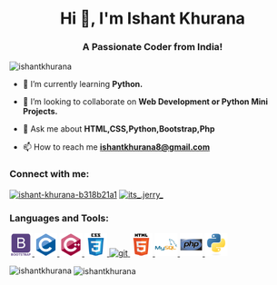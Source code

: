 <h1 align="center">Hi 👋, I'm Ishant Khurana</h1>
<h3 align="center">A Passionate Coder from India!</h3>

<p align="left"> <img src="https://komarev.com/ghpvc/?username=ishantkhurana&label=Profile%20views&color=0e75b6&style=flat" alt="ishantkhurana" /> </p>

- 🌱 I’m currently learning **Python.**

- 👯 I’m looking to collaborate on **Web Development or Python Mini Projects.**

- 💬 Ask me about **HTML,CSS,Python,Bootstrap,Php**

- 📫 How to reach me **ishantkhurana8@gmail.com**

<h3 align="left">Connect with me:</h3>
<p align="left">
<a href="https://www.linkedin.com/in/ishant-khurana-b318b21a1/" target="blank"> <img align="center" src="https://cdn.jsdelivr.net/npm/simple-icons@3.0.1/icons/linkedin.svg" alt="ishant-khurana-b318b21a1" height="30" width="40" /></a>
<a href="https://www.instagram.com/its_.jerry_/" target="blank"><img align="center" src="https://cdn.jsdelivr.net/npm/simple-icons@3.0.1/icons/instagram.svg" alt="its_.jerry_" height="30" width="40" /></a>
</p>

<h3 align="left">Languages and Tools:</h3>
<p align="left"> <a href="https://getbootstrap.com" target="_blank"> <img src="https://raw.githubusercontent.com/devicons/devicon/master/icons/bootstrap/bootstrap-plain-wordmark.svg" alt="bootstrap" width="40" height="40"/> </a> <a href="https://www.cprogramming.com/" target="_blank"> <img src="https://raw.githubusercontent.com/devicons/devicon/master/icons/c/c-original.svg" alt="c" width="40" height="40"/> </a> <a href="https://www.w3schools.com/cpp/" target="_blank"> <img src="https://raw.githubusercontent.com/devicons/devicon/master/icons/cplusplus/cplusplus-original.svg" alt="cplusplus" width="40" height="40"/> </a> <a href="https://www.w3schools.com/css/" target="_blank"> <img src="https://raw.githubusercontent.com/devicons/devicon/master/icons/css3/css3-original-wordmark.svg" alt="css3" width="40" height="40"/> </a> <a href="https://git-scm.com/" target="_blank"> <img src="https://www.vectorlogo.zone/logos/git-scm/git-scm-icon.svg" alt="git" width="40" height="40"/> </a> <a href="https://www.w3.org/html/" target="_blank"> <img src="https://raw.githubusercontent.com/devicons/devicon/master/icons/html5/html5-original-wordmark.svg" alt="html5" width="40" height="40"/> </a> <a href="https://www.mysql.com/" target="_blank"> <img src="https://raw.githubusercontent.com/devicons/devicon/master/icons/mysql/mysql-original-wordmark.svg" alt="mysql" width="40" height="40"/> </a> <a href="https://www.php.net" target="_blank"> <img src="https://raw.githubusercontent.com/devicons/devicon/master/icons/php/php-original.svg" alt="php" width="40" height="40"/> </a> <a href="https://www.python.org" target="_blank"> <img src="https://raw.githubusercontent.com/devicons/devicon/master/icons/python/python-original.svg" alt="python" width="40" height="40"/> </a> </p>

<p><img align="left" src="https://github-readme-stats.vercel.app/api/top-langs?username=ishantkhurana&show_icons=true&locale=en&layout=compact" alt="ishantkhurana" /></p>

<p>&nbsp;<img align="center" src="https://github-readme-stats.vercel.app/api?username=ishantkhurana&theme=algolia&show_icons=true&locale=en" alt="ishantkhurana" /></p>
